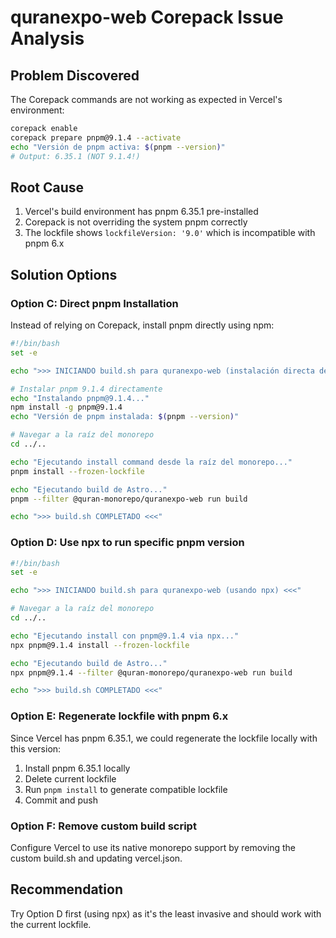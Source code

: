 # quranexpo-web Corepack Issue Analysis

## Problem Discovered
The Corepack commands are not working as expected in Vercel's environment:

```bash
corepack enable
corepack prepare pnpm@9.1.4 --activate
echo "Versión de pnpm activa: $(pnpm --version)"
# Output: 6.35.1 (NOT 9.1.4!)
```

## Root Cause
1. Vercel's build environment has pnpm 6.35.1 pre-installed
2. Corepack is not overriding the system pnpm correctly
3. The lockfile shows `lockfileVersion: '9.0'` which is incompatible with pnpm 6.x

## Solution Options

### Option C: Direct pnpm Installation
Instead of relying on Corepack, install pnpm directly using npm:

```bash
#!/bin/bash
set -e

echo ">>> INICIANDO build.sh para quranexpo-web (instalación directa de pnpm) <<<"

# Instalar pnpm 9.1.4 directamente
echo "Instalando pnpm@9.1.4..."
npm install -g pnpm@9.1.4
echo "Versión de pnpm instalada: $(pnpm --version)"

# Navegar a la raíz del monorepo
cd ../..

echo "Ejecutando install command desde la raíz del monorepo..."
pnpm install --frozen-lockfile

echo "Ejecutando build de Astro..."
pnpm --filter @quran-monorepo/quranexpo-web run build

echo ">>> build.sh COMPLETADO <<<"
```

### Option D: Use npx to run specific pnpm version
```bash
#!/bin/bash
set -e

echo ">>> INICIANDO build.sh para quranexpo-web (usando npx) <<<"

# Navegar a la raíz del monorepo
cd ../..

echo "Ejecutando install con pnpm@9.1.4 via npx..."
npx pnpm@9.1.4 install --frozen-lockfile

echo "Ejecutando build de Astro..."
npx pnpm@9.1.4 --filter @quran-monorepo/quranexpo-web run build

echo ">>> build.sh COMPLETADO <<<"
```

### Option E: Regenerate lockfile with pnpm 6.x
Since Vercel has pnpm 6.35.1, we could regenerate the lockfile locally with this version:

1. Install pnpm 6.35.1 locally
2. Delete current lockfile
3. Run `pnpm install` to generate compatible lockfile
4. Commit and push

### Option F: Remove custom build script
Configure Vercel to use its native monorepo support by removing the custom build.sh and updating vercel.json.

## Recommendation
Try Option D first (using npx) as it's the least invasive and should work with the current lockfile.